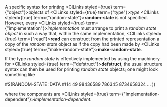  



A specific syntax for printing <ClLinks styled={true} term={"object"}><i>objects</i></ClLinks> of <ClLinks styled={true} term={"type"}><i>type</i></ClLinks> <ClLinks styled={true} term={"random-state"}><b>random-state</b></ClLinks> is not specified. However, every <ClLinks styled={true} term={"implementation"}><i>implementation</i></ClLinks> must arrange to print a *random state object* in such a way that, within the same implementation, <ClLinks styled={true} term={"read"}><b>read</b></ClLinks> can construct from the printed representation a copy of the *random state* object as if the copy had been made by <ClLinks styled={true} term={"make-random-state"}><b>make-random-state</b></ClLinks>. 



If the type *random state* is effectively implemented by using the machinery for <ClLinks styled={true} term={"defstruct"}><b>defstruct</b></ClLinks>, the usual structure syntax can then be used for printing *random state* objects; one might look something like 



#S(RANDOM-STATE :DATA #(14 49 98436589 786345 8734658324 ... )) 



where the components are <ClLinks styled={true} term={"implementation-dependent"}><i>implementation-dependent</i></ClLinks>. 



